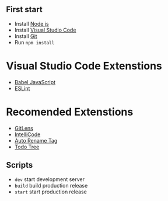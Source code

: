 ## First start
- Install [Node js][nodejs]
- Install [Visual Studio Code][vscode]
- Install [Git][gitscm]
- Run `npm install`

[nodejs]: <https://nodejs.org/en/>
[vscode]: <https://code.visualstudio.com/>
[gitscm]: <https://git-scm.com/>

# Visual Studio Code Extenstions
- [Babel JavaScript][babeljs]
- [ESLint][eslint]

[babeljs]: <https://marketplace.visualstudio.com/items?itemName=mgmcdermott.vscode-language-babel>
[eslint]: <https://marketplace.visualstudio.com/items?itemName=dbaeumer.vscode-eslint>

# Recomended Extenstions
- [GitLens][gitlens]
- [IntelliCode][intellicode]
- [Auto Rename Tag][autorenametag]
- [Todo Tree][todotree]

[gitlens]: <https://marketplace.visualstudio.com/items?itemName=eamodio.gitlens>
[intellicode]: <https://marketplace.visualstudio.com/items?itemName=VisualStudioExptTeam.vscodeintellicode>
[autorenametag]: <https://marketplace.visualstudio.com/items?itemName=formulahendry.auto-rename-tag>
[todotree]: <https://marketplace.visualstudio.com/items?itemName=Gruntfuggly.todo-tree>

## Scripts
- `dev` start development server
- `build` build production release
- `start` start production release